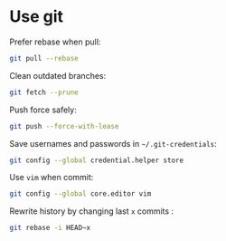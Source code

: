 # Use git

Prefer rebase when pull:

```sh
git pull --rebase
```

Clean outdated branches:

```sh
git fetch --prune
```

Push force safely:

```sh
git push --force-with-lease
```

Save usernames and passwords in `~/.git-credentials`:

```sh
git config --global credential.helper store
```

Use `vim` when commit:

```sh
git config --global core.editor vim
```

Rewrite history by changing last `x` commits :

```sh
git rebase -i HEAD~x
```
